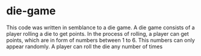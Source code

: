 # die-game
This code was written in semblance to a die game.
A die game consists of a player rolling a die to get points.
In the process of rolling, a player can get points, which are in form of numbers between 1 to 6.
This numbers can only appear randomly.
A player can roll the die any number of times

